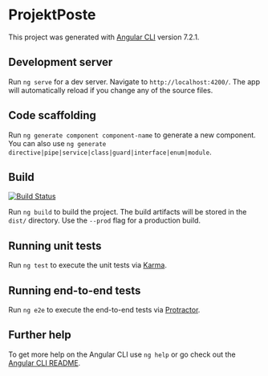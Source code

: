 # ProjektPoste

This project was generated with [Angular CLI](https://github.com/angular/angular-cli) version 7.2.1.



## Development server

Run `ng serve` for a dev server. Navigate to `http://localhost:4200/`. The app will automatically reload if you change any of the source files.

## Code scaffolding

Run `ng generate component component-name` to generate a new component. You can also use `ng generate directive|pipe|service|class|guard|interface|enum|module`.

## Build

[![Build Status](https://dev.azure.com/sebit-test/TestingAzure/_apis/build/status/Jan563.AngularTest?branchName=master)](https://dev.azure.com/sebit-test/TestingAzure/_build/latest?definitionId=1&branchName=master)

Run `ng build` to build the project. The build artifacts will be stored in the `dist/` directory. Use the `--prod` flag for a production build.

## Running unit tests

Run `ng test` to execute the unit tests via [Karma](https://karma-runner.github.io).

## Running end-to-end tests

Run `ng e2e` to execute the end-to-end tests via [Protractor](http://www.protractortest.org/).

## Further help

To get more help on the Angular CLI use `ng help` or go check out the [Angular CLI README](https://github.com/angular/angular-cli/blob/master/README.md).
